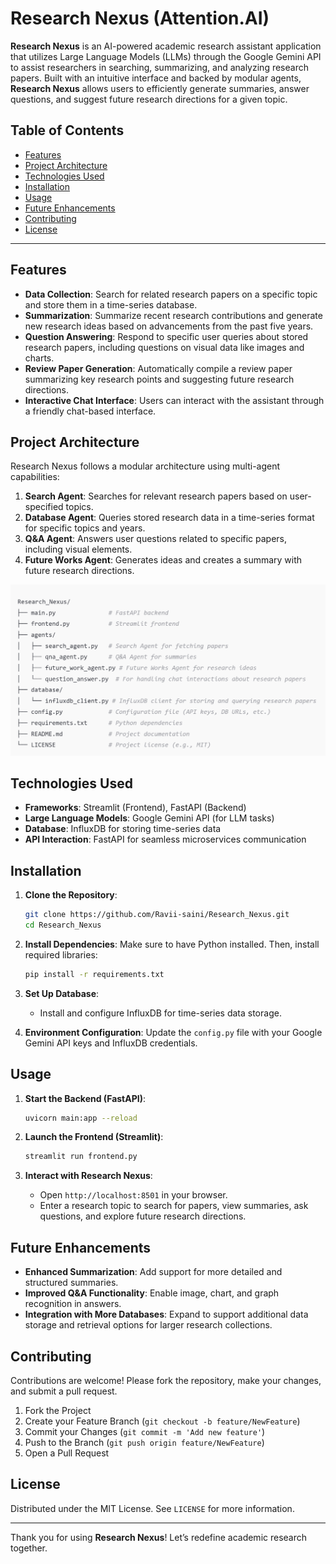 
# Research Nexus (Attention.AI)

**Research Nexus** is an AI-powered academic research assistant application that utilizes Large Language Models (LLMs) through the Google Gemini API to assist researchers in searching, summarizing, and analyzing research papers. Built with an intuitive interface and backed by modular agents, **Research Nexus** allows users to efficiently generate summaries, answer questions, and suggest future research directions for a given topic.

## Table of Contents
- [Features](#features)
- [Project Architecture](#project-architecture)
- [Technologies Used](#technologies-used)
- [Installation](#installation)
- [Usage](#usage)
- [Future Enhancements](#future-enhancements)
- [Contributing](#contributing)
- [License](#license)

---

## Features

- **Data Collection**: Search for related research papers on a specific topic and store them in a time-series database.
- **Summarization**: Summarize recent research contributions and generate new research ideas based on advancements from the past five years.
- **Question Answering**: Respond to specific user queries about stored research papers, including questions on visual data like images and charts.
- **Review Paper Generation**: Automatically compile a review paper summarizing key research points and suggesting future research directions.
- **Interactive Chat Interface**: Users can interact with the assistant through a friendly chat-based interface.

## Project Architecture

Research Nexus follows a modular architecture using multi-agent capabilities:

1. **Search Agent**: Searches for relevant research papers based on user-specified topics.
2. **Database Agent**: Queries stored research data in a time-series format for specific topics and years.
3. **Q&A Agent**: Answers user questions related to specific papers, including visual elements.
4. **Future Works Agent**: Generates ideas and creates a summary with future research directions.

![Project Architecture Diagram](architecture-diagram.png)

## Technologies Used

- **Frameworks**: Streamlit (Frontend), FastAPI (Backend)
- **Large Language Models**: Google Gemini API (for LLM tasks)
- **Database**: InfluxDB for storing time-series data
- **API Interaction**: FastAPI for seamless microservices communication

## Installation

1. **Clone the Repository**:
   ```bash
   git clone https://github.com/Ravii-saini/Research_Nexus.git
   cd Research_Nexus
   ```

2. **Install Dependencies**:
   Make sure to have Python installed. Then, install required libraries:
   ```bash
   pip install -r requirements.txt
   ```

3. **Set Up Database**:
   - Install and configure InfluxDB for time-series data storage.

4. **Environment Configuration**:
   Update the `config.py` file with your Google Gemini API keys and InfluxDB credentials.

## Usage

1. **Start the Backend (FastAPI)**:
   ```bash
   uvicorn main:app --reload
   ```

2. **Launch the Frontend (Streamlit)**:
   ```bash
   streamlit run frontend.py
   ```

3. **Interact with Research Nexus**:
   - Open `http://localhost:8501` in your browser.
   - Enter a research topic to search for papers, view summaries, ask questions, and explore future research directions.

## Future Enhancements

- **Enhanced Summarization**: Add support for more detailed and structured summaries.
- **Improved Q&A Functionality**: Enable image, chart, and graph recognition in answers.
- **Integration with More Databases**: Expand to support additional data storage and retrieval options for larger research collections.

## Contributing

Contributions are welcome! Please fork the repository, make your changes, and submit a pull request.

1. Fork the Project
2. Create your Feature Branch (`git checkout -b feature/NewFeature`)
3. Commit your Changes (`git commit -m 'Add new feature'`)
4. Push to the Branch (`git push origin feature/NewFeature`)
5. Open a Pull Request

## License

Distributed under the MIT License. See `LICENSE` for more information.

---

Thank you for using **Research Nexus**! Let’s redefine academic research together.

